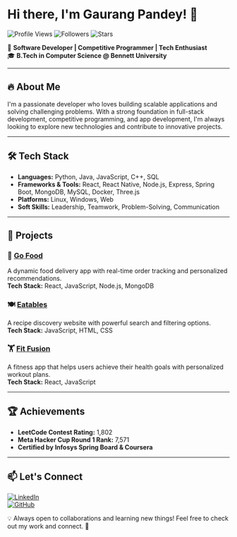 # Hi there, I'm Gaurang Pandey! 👋

![Profile Views](https://komarev.com/ghpvc/?username=Gaurang-Pandey&label=Profile%20Views&color=0e75b6&style=flat)
![Followers](https://img.shields.io/github/followers/Gaurang-Pandey?style=social)
![Stars](https://img.shields.io/github/stars/Gaurang-Pandey?style=social)

🚀 **Software Developer | Competitive Programmer | Tech Enthusiast**  
🎓 **B.Tech in Computer Science @ Bennett University**

---

## 🔥 About Me  
I'm a passionate developer who loves building scalable applications and solving challenging problems. With a strong foundation in full-stack development, competitive programming, and app development, I'm always looking to explore new technologies and contribute to innovative projects.

---

## 🛠 Tech Stack  
- **Languages:** Python, Java, JavaScript, C++, SQL  
- **Frameworks & Tools:** React, React Native, Node.js, Express, Spring Boot, MongoDB, MySQL, Docker, Three.js  
- **Platforms:** Linux, Windows, Web  
- **Soft Skills:** Leadership, Teamwork, Problem-Solving, Communication  

---

## 🚀 Projects  
### 🛵 [Go Food](https://github.com/Gaurang-Pandey/GoFood)  
A dynamic food delivery app with real-time order tracking and personalized recommendations.  
**Tech Stack:** React, JavaScript, Node.js, MongoDB  

### 🍽 [Eatables](https://github.com/Gaurang-Pandey/Eatables)  
A recipe discovery website with powerful search and filtering options.  
**Tech Stack:** JavaScript, HTML, CSS  

### 🏋️ [Fit Fusion](https://github.com/Gaurang-Pandey/Fit-Fusion)  
A fitness app that helps users achieve their health goals with personalized workout plans.  
**Tech Stack:** React, JavaScript  

---

## 🏆 Achievements  
- **LeetCode Contest Rating:** 1,802  
- **Meta Hacker Cup Round 1 Rank:** 7,571  
- **Certified by Infosys Spring Board & Coursera**  

---

## 📫 Let's Connect  
[![LinkedIn](https://img.shields.io/badge/LinkedIn-Connect-blue?style=flat&logo=linkedin)](https://www.linkedin.com/in/gaurang-pandey-3a0349257/)  
[![GitHub](https://img.shields.io/badge/GitHub-Follow-black?style=flat&logo=github)](https://github.com/Gaurang-Pandey)  

💡 Always open to collaborations and learning new things! Feel free to check out my work and connect. 🚀
